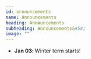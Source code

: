 ```yaml
---
id: announcements
name: Announcements
heading: Announcements
subheading: Announcements&#58;
image: ""
---
```

 - **Jan 03**: Winter term starts! 
